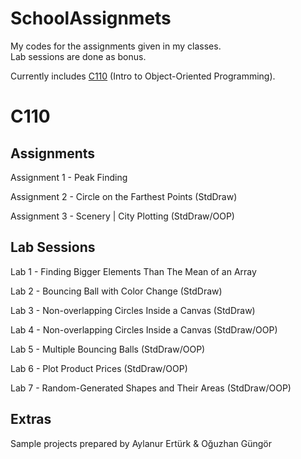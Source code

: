 # SchoolAssignmets
My codes for the assignments given in my classes.   
Lab sessions are done as bonus.   

Currently includes [C110](#c110) (Intro to Object-Oriented Programming).

# C110

## Assignments

Assignment 1 - Peak Finding 

Assignment 2 - Circle on the Farthest Points (StdDraw)

Assignment 3 - Scenery | City Plotting (StdDraw/OOP)

## Lab Sessions

Lab 1 - Finding Bigger Elements Than The Mean of an Array

Lab 2 - Bouncing Ball with Color Change (StdDraw)

Lab 3 - Non-overlapping Circles Inside a Canvas (StdDraw)

Lab 4 - Non-overlapping Circles Inside a Canvas (StdDraw/OOP)

Lab 5 - Multiple Bouncing Balls (StdDraw/OOP)

Lab 6 - Plot Product Prices (StdDraw/OOP)   

Lab 7 - Random-Generated Shapes and Their Areas (StdDraw/OOP)

## Extras

Sample projects prepared by Aylanur Ertürk & Oğuzhan Güngör
